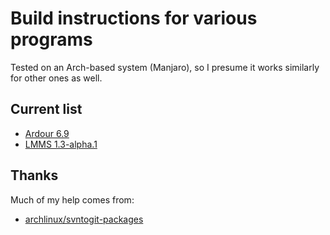 
# Build instructions for various programs

Tested on an Arch-based system (Manjaro), so I presume it works similarly for other ones as well.

## Current list

- [Ardour 6.9](./build/ardour_6_9.md)
- [LMMS 1.3-alpha.1](./build/lmms_1_3-alpha_1.md)

## Thanks

Much of my help comes from:

- [archlinux/svntogit-packages](https://github.com/archlinux/svntogit-packages)

